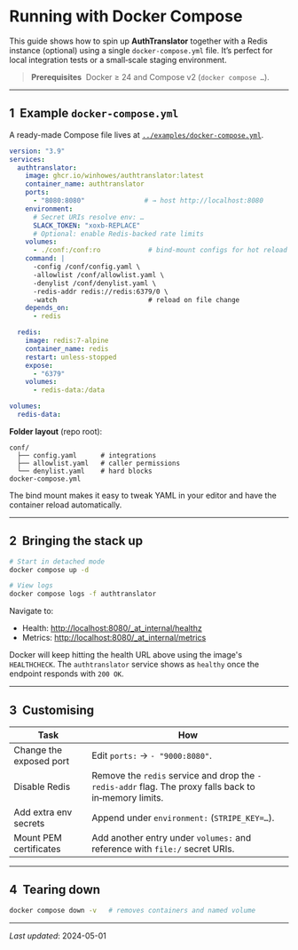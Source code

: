 # Running with Docker Compose

This guide shows how to spin up **AuthTranslator** together with a Redis instance (optional) using a single `docker‑compose.yml` file. It’s perfect for local integration tests or a small‑scale staging environment.

> **Prerequisites**  Docker ≥ 24 and Compose v2 (`docker compose …`).

---

## 1  Example `docker‑compose.yml`

A ready-made Compose file lives at [`../examples/docker-compose.yml`](../examples/docker-compose.yml).

```yaml
version: "3.9"
services:
  authtranslator:
    image: ghcr.io/winhowes/authtranslator:latest
    container_name: authtranslator
    ports:
      - "8080:8080"               # → host http://localhost:8080
    environment:
      # Secret URIs resolve env: …
      SLACK_TOKEN: "xoxb‑REPLACE"
      # Optional: enable Redis-backed rate limits
    volumes:
      - ./conf:/conf:ro            # bind‑mount configs for hot reload
    command: |
      -config /conf/config.yaml \
      -allowlist /conf/allowlist.yaml \
      -denylist /conf/denylist.yaml \
      -redis-addr redis://redis:6379/0 \
      -watch                       # reload on file change
    depends_on:
      - redis

  redis:
    image: redis:7-alpine
    container_name: redis
    restart: unless-stopped
    expose:
      - "6379"
    volumes:
      - redis-data:/data

volumes:
  redis-data:
```

**Folder layout** (repo root):

```
conf/
  ├── config.yaml      # integrations
  ├── allowlist.yaml   # caller permissions
  └── denylist.yaml    # hard blocks
docker-compose.yml
```

The bind mount makes it easy to tweak YAML in your editor and have the container reload automatically.

---

## 2  Bringing the stack up

```bash
# Start in detached mode
docker compose up -d

# View logs
docker compose logs -f authtranslator
```

Navigate to:

* Health: [http://localhost:8080/\_at\_internal/healthz](http://localhost:8080/_at_internal/healthz)
* Metrics: [http://localhost:8080/\_at\_internal/metrics](http://localhost:8080/_at_internal/metrics)

Docker will keep hitting the health URL above using the image's `HEALTHCHECK`. The `authtranslator` service shows as `healthy` once the endpoint responds with `200 OK`.

---

## 3  Customising

| Task                    | How                                                                                           |
| ----------------------- | --------------------------------------------------------------------------------------------- |
| Change the exposed port | Edit `ports:` → `- "9000:8080"`.                                                              |
| Disable Redis           | Remove the `redis` service and drop the `-redis-addr` flag. The proxy falls back to in‑memory limits. |
| Add extra env secrets   | Append under `environment:` (`STRIPE_KEY=…`).                                                 |
| Mount PEM certificates  | Add another entry under `volumes:` and reference with `file:/` secret URIs.                   |

---

## 4  Tearing down

```bash
docker compose down -v   # removes containers and named volume
```

---

*Last updated*: 2024-05-01
